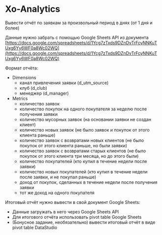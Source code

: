 # Xo-Analytics
Вывести отчёт по заявкам за произвольный период в днях (от 1 дня и более)

Данные нужно забрать с помощью Google Sheets API из документа [https://docs.google.com/spreadsheets/d/1Ycg7zTxds9DZnDvTrFcyNNKuTUxg6Yy6WF0a8Wc02WQ](https://docs.google.com/spreadsheets/d/1Ycg7zTxds9DZnDvTrFcyNNKuTUxg6Yy6WF0a8Wc02WQ)

Формат отчёта:

- Dimensions
    - канал привлечения заявки (d_utm_source)
    - клуб (d_club)
    - менеджер (d_manager)
- Metrics
    - количество заявок
    - количество покупок на одного покупателя за неделю после получения заявки
    - количество мусорных заявок (на основании заявки не создан клиент)
    - количество новых заявок (не было заявок и покупок от этого клиента раньше)
    - количество заявок с возвратами новых клиентов (не было покупок от этого клиента раньше, но были заявки)
    - количество заявок с возвратами старых клиентов (не было покупок от этого клиента три месяца, но до этого были)
    - количество покупателей (кто купил в течение недели после заявки)
    - количество новых покупателей (кто купил в течение недели после заявки, и не покупал раньше)
    - доход от покупок, сделанных в течение недели после получения заявки
    - тот же доход на одного покупателя

Итоговый отчёт нужно вывести в свой документ Google Sheets:

- Данные загружать в него через Google Sheets API
- Для итогового отчёта использовать pivot table Google Sheets
- (Бонусное задание, необязательно) вывести итоговый отчёт в виде pivot table DataStudio
